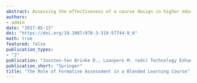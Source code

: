 ```yaml
---
abstract: Assessing the effectiveness of a course design in higher education is an almost unfeasible task. The practical inability to conduct randomised controlled trials in a natural setting limits teachers who want to interpret their design choices to non causal evaluation. With at least a moderate amount of common sense these evaluations could be useful in gathering insight into what works and what does not work in education. In our blended learning course we wanted to assess the role of formative assessment while also taking lecture attendance into account. There are certainly many confounds for which we cannot control. We found no effect of lecture attendance but formative assessments did predict a substantial amount of course outcome. This was probably due to not including the formative performance in the final grading and our emphasis in the course that to err is to be student. The validity of the formative assessment paves the way for diagnostic use and remedial teaching.
authors:
- admin
date: "2017-05-13"
doi: "https://doi.org/10.1007/978-3-319-57744-9_6"
math: true
featured: false
publication_types: 
- "2"
publication: "Joosten-ten Brinke D., Laanpere M. (eds) Technology Enhanced Assessment. TEA 2016. Communications in Computer and Information Science, vol 653."
publication_short: "Springer"
title: "The Role of Formative Assessment in a Blended Learning Course"
---
```

